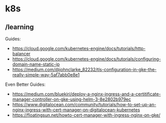 # k8s

## /learning

Guides:
- https://cloud.google.com/kubernetes-engine/docs/tutorials/http-balancer
- https://cloud.google.com/kubernetes-engine/docs/tutorials/configuring-domain-name-static-ip
- https://medium.com/@johnclarke_82232/tls-configuration-in-gke-the-really-simple-way-5af7abb0e8e1

Even Better Guides:
- https://medium.com/bluekiri/deploy-a-nginx-ingress-and-a-certitificate-manager-controller-on-gke-using-helm-3-8e2802b979ec
- https://www.digitalocean.com/community/tutorials/how-to-set-up-an-nginx-ingress-with-cert-manager-on-digitalocean-kubernetes
- https://floatingsun.net/howto-cert-manager-with-ingress-nginx-on-gke/
